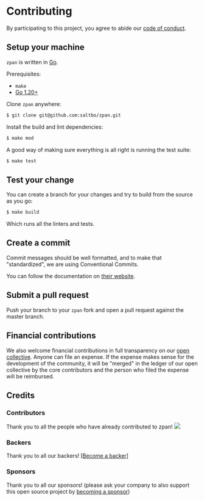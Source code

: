 # Contributing

By participating to this project, you agree to abide our [code of conduct](/CODEOFCONDUCT.md).

## Setup your machine

`zpan` is written in [Go](https://golang.org/).

Prerequisites:

- `make`
- [Go 1.20+](https://golang.org/doc/install)

Clone `zpan` anywhere:

```sh
$ git clone git@github.com:saltbo/zpan.git
```

Install the build and lint dependencies:

```sh
$ make mod
```

A good way of making sure everything is all right is running the test suite:

```sh
$ make test
```

## Test your change

You can create a branch for your changes and try to build from the source as you go:

```sh
$ make build
```

Which runs all the linters and tests.

## Create a commit

Commit messages should be well formatted, and to make that "standardized", we
are using Conventional Commits.

You can follow the documentation on
[their website](https://www.conventionalcommits.org).

## Submit a pull request

Push your branch to your `zpan` fork and open a pull request against the
master branch.

## Financial contributions

We also welcome financial contributions in full transparency on our [open collective](https://opencollective.com/zpan).
Anyone can file an expense. If the expense makes sense for the development of the community, it will be "merged" in the ledger of our open collective by the core contributors and the person who filed the expense will be reimbursed.

## Credits

### Contributors

Thank you to all the people who have already contributed to zpan!
<a href="https://github.com/saltbo/zpan/graphs/contributors"><img src="https://opencollective.com/zpan/contributors.svg?width=890" /></a>

### Backers

Thank you to all our backers! [[Become a backer](https://opencollective.com/zpan#backer)]

### Sponsors

Thank you to all our sponsors! (please ask your company to also support this open source project by [becoming a sponsor](https://opencollective.com/zpan#sponsor))
